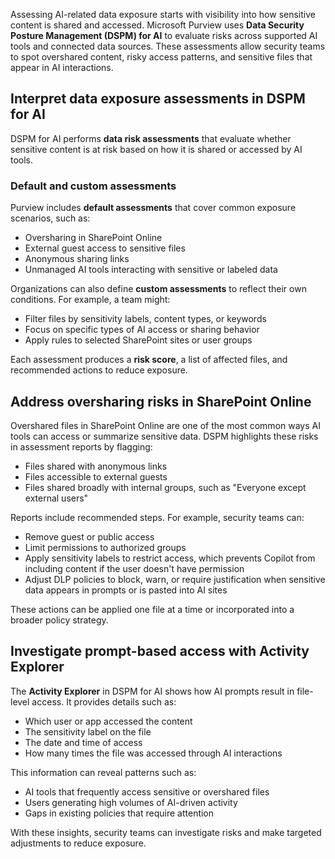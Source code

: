 Assessing AI-related data exposure starts with visibility into how sensitive content is shared and accessed. Microsoft Purview uses **Data Security Posture Management (DSPM) for AI** to evaluate risks across supported AI tools and connected data sources. These assessments allow security teams to spot overshared content, risky access patterns, and sensitive files that appear in AI interactions.

## Interpret data exposure assessments in DSPM for AI

DSPM for AI performs **data risk assessments** that evaluate whether sensitive content is at risk based on how it is shared or accessed by AI tools.

### Default and custom assessments

Purview includes **default assessments** that cover common exposure scenarios, such as:

- Oversharing in SharePoint Online
- External guest access to sensitive files
- Anonymous sharing links
- Unmanaged AI tools interacting with sensitive or labeled data

Organizations can also define **custom assessments** to reflect their own conditions. For example, a team might:

- Filter files by sensitivity labels, content types, or keywords
- Focus on specific types of AI access or sharing behavior
- Apply rules to selected SharePoint sites or user groups

Each assessment produces a **risk score**, a list of affected files, and recommended actions to reduce exposure.

## Address oversharing risks in SharePoint Online

Overshared files in SharePoint Online are one of the most common ways AI tools can access or summarize sensitive data. DSPM highlights these risks in assessment reports by flagging:

- Files shared with anonymous links
- Files accessible to external guests
- Files shared broadly with internal groups, such as "Everyone except external users"

Reports include recommended steps. For example, security teams can:

- Remove guest or public access
- Limit permissions to authorized groups
- Apply sensitivity labels to restrict access, which prevents Copilot from including content if the user doesn't have permission
- Adjust DLP policies to block, warn, or require justification when sensitive data appears in prompts or is pasted into AI sites

These actions can be applied one file at a time or incorporated into a broader policy strategy.

## Investigate prompt-based access with Activity Explorer

The **Activity Explorer** in DSPM for AI shows how AI prompts result in file-level access. It provides details such as:

- Which user or app accessed the content
- The sensitivity label on the file
- The date and time of access
- How many times the file was accessed through AI interactions

This information can reveal patterns such as:

- AI tools that frequently access sensitive or overshared files
- Users generating high volumes of AI-driven activity
- Gaps in existing policies that require attention

With these insights, security teams can investigate risks and make targeted adjustments to reduce exposure.
